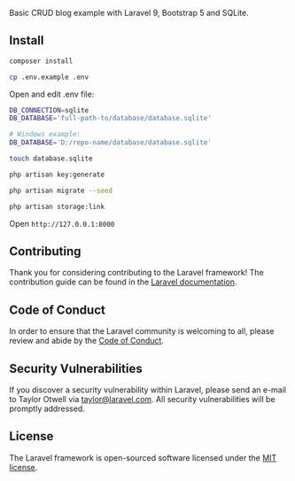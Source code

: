 Basic CRUD blog example with Laravel 9, Bootstrap 5 and SQLite.

## Install

```bash
composer install
```

```bash
cp .env.example .env
```

Open and edit .env file:

```bash
DB_CONNECTION=sqlite
DB_DATABASE='full-path-to/database/database.sqlite'

# Windows example:
DB_DATABASE='D:/repo-name/database/database.sqlite'
```

```bash
touch database.sqlite 
```

```bash
php artisan key:generate
```

```bash
php artisan migrate --seed
```

```bash
php artisan storage:link
```

Open `http://127.0.0.1:8000`

## Contributing

Thank you for considering contributing to the Laravel framework! The contribution guide can be found in the [Laravel documentation](https://laravel.com/docs/contributions).

## Code of Conduct

In order to ensure that the Laravel community is welcoming to all, please review and abide by the [Code of Conduct](https://laravel.com/docs/contributions#code-of-conduct).

## Security Vulnerabilities

If you discover a security vulnerability within Laravel, please send an e-mail to Taylor Otwell via [taylor@laravel.com](mailto:taylor@laravel.com). All security vulnerabilities will be promptly addressed.

## License

The Laravel framework is open-sourced software licensed under the [MIT license](https://opensource.org/licenses/MIT).
